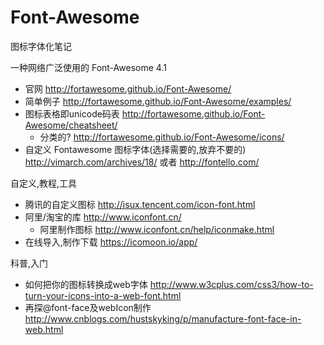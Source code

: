 # Font-Awesome

图标字体化笔记

一种网络广泛使用的 Font-Awesome 4.1

* 官网 http://fortawesome.github.io/Font-Awesome/
* 简单例子 http://fortawesome.github.io/Font-Awesome/examples/
* 图标表格即unicode码表 http://fortawesome.github.io/Font-Awesome/cheatsheet/ 
  * 分类的? http://fortawesome.github.io/Font-Awesome/icons/
* 自定义 Fontawesome 图标字体(选择需要的,放弃不要的) http://vimarch.com/archives/18/ 或者 http://fontello.com/


自定义,教程,工具

* 腾讯的自定义图标 http://isux.tencent.com/icon-font.html
* 阿里/淘宝的库 http://www.iconfont.cn/
  * 阿里制作图标 http://www.iconfont.cn/help/iconmake.html
* 在线导入,制作下载 https://icomoon.io/app/

科普,入门

* 如何把你的图标转换成web字体 http://www.w3cplus.com/css3/how-to-turn-your-icons-into-a-web-font.html
* 再探@font-face及webIcon制作 http://www.cnblogs.com/hustskyking/p/manufacture-font-face-in-web.html
